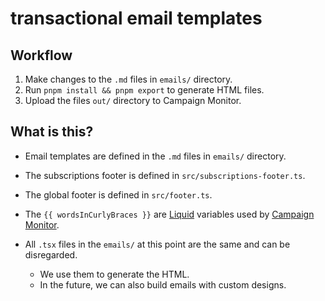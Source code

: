 # transactional email templates

## Workflow

1. Make changes to the `.md` files in `emails/` directory.
2. Run `pnpm install && pnpm export` to generate HTML files.
3. Upload the files `out/` directory to Campaign Monitor.

## What is this?

- Email templates are defined in the `.md` files in `emails/` directory.

- The subscriptions footer is defined in `src/subscriptions-footer.ts`.

- The global footer is defined in `src/footer.ts`.

- The `{{ wordsInCurlyBraces }}` are [Liquid](https://shopify.github.io/liquid/basics/introduction/) variables used by [Campaign Monitor](https://thegraph.createsend.com/overview/D24F7435362A3000).

- All `.tsx` files in the `emails/` at this point are the same and can be disregarded.
  - We use them to generate the HTML.
  - In the future, we can also build emails with custom designs.
